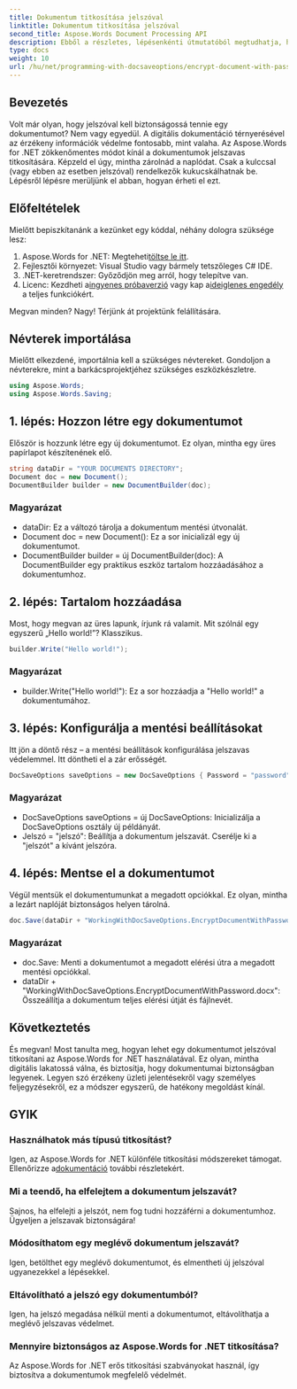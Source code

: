```yaml
---
title: Dokumentum titkosítása jelszóval
linktitle: Dokumentum titkosítása jelszóval
second_title: Aspose.Words Document Processing API
description: Ebből a részletes, lépésenkénti útmutatóból megtudhatja, hogyan titkosíthat egy dokumentumot jelszóval az Aspose.Words for .NET használatával. Gondoskodjon érzékeny információinak biztonságáról.
type: docs
weight: 10
url: /hu/net/programming-with-docsaveoptions/encrypt-document-with-password/
---
```

## Bevezetés

Volt már olyan, hogy jelszóval kell biztonságossá tennie egy dokumentumot? Nem vagy egyedül. A digitális dokumentáció térnyerésével az érzékeny információk védelme fontosabb, mint valaha. Az Aspose.Words for .NET zökkenőmentes módot kínál a dokumentumok jelszavas titkosítására. Képzeld el úgy, mintha zárolnád a naplódat. Csak a kulccsal (vagy ebben az esetben jelszóval) rendelkezők kukucskálhatnak be. Lépésről lépésre merüljünk el abban, hogyan érheti el ezt.

## Előfeltételek

Mielőtt bepiszkítanánk a kezünket egy kóddal, néhány dologra szüksége lesz:
1.  Aspose.Words for .NET: Megteheti[töltse le itt](https://releases.aspose.com/words/net/).
2. Fejlesztői környezet: Visual Studio vagy bármely tetszőleges C# IDE.
3. .NET-keretrendszer: Győződjön meg arról, hogy telepítve van.
4.  Licenc: Kezdheti a[ingyenes próbaverzió](https://releases.aspose.com/) vagy kap a[ideiglenes engedély](https://purchase.aspose.com/temporary-license/) a teljes funkciókért.

Megvan minden? Nagy! Térjünk át projektünk felállítására.

## Névterek importálása

Mielőtt elkezdené, importálnia kell a szükséges névtereket. Gondoljon a névterekre, mint a barkácsprojektjéhez szükséges eszközkészletre.

```csharp
using Aspose.Words;
using Aspose.Words.Saving;
```

## 1. lépés: Hozzon létre egy dokumentumot

Először is hozzunk létre egy új dokumentumot. Ez olyan, mintha egy üres papírlapot készítenének elő.

```csharp
string dataDir = "YOUR DOCUMENTS DIRECTORY";
Document doc = new Document();
DocumentBuilder builder = new DocumentBuilder(doc);
```

### Magyarázat

- dataDir: Ez a változó tárolja a dokumentum mentési útvonalát.
- Document doc = new Document(): Ez a sor inicializál egy új dokumentumot.
- DocumentBuilder builder = új DocumentBuilder(doc): A DocumentBuilder egy praktikus eszköz tartalom hozzáadásához a dokumentumhoz.

## 2. lépés: Tartalom hozzáadása

Most, hogy megvan az üres lapunk, írjunk rá valamit. Mit szólnál egy egyszerű „Hello world!”? Klasszikus.

```csharp
builder.Write("Hello world!");
```

### Magyarázat

- builder.Write("Hello world!"): Ez a sor hozzáadja a "Hello world!" a dokumentumához.

## 3. lépés: Konfigurálja a mentési beállításokat

Itt jön a döntő rész – a mentési beállítások konfigurálása jelszavas védelemmel. Itt döntheti el a zár erősségét.

```csharp
DocSaveOptions saveOptions = new DocSaveOptions { Password = "password" };
```

### Magyarázat

- DocSaveOptions saveOptions = új DocSaveOptions: Inicializálja a DocSaveOptions osztály új példányát.
- Jelszó = "jelszó": Beállítja a dokumentum jelszavát. Cserélje ki a "jelszót" a kívánt jelszóra.

## 4. lépés: Mentse el a dokumentumot

Végül mentsük el dokumentumunkat a megadott opciókkal. Ez olyan, mintha a lezárt naplóját biztonságos helyen tárolná.

```csharp
doc.Save(dataDir + "WorkingWithDocSaveOptions.EncryptDocumentWithPassword.docx", saveOptions);
```

### Magyarázat

- doc.Save: Menti a dokumentumot a megadott elérési útra a megadott mentési opciókkal.
- dataDir + "WorkingWithDocSaveOptions.EncryptDocumentWithPassword.docx": Összeállítja a dokumentum teljes elérési útját és fájlnevét.

## Következtetés

És megvan! Most tanulta meg, hogyan lehet egy dokumentumot jelszóval titkosítani az Aspose.Words for .NET használatával. Ez olyan, mintha digitális lakatossá válna, és biztosítja, hogy dokumentumai biztonságban legyenek. Legyen szó érzékeny üzleti jelentésekről vagy személyes feljegyzésekről, ez a módszer egyszerű, de hatékony megoldást kínál.

## GYIK

### Használhatok más típusú titkosítást?
 Igen, az Aspose.Words for .NET különféle titkosítási módszereket támogat. Ellenőrizze a[dokumentáció](https://reference.aspose.com/words/net/) további részletekért.

### Mi a teendő, ha elfelejtem a dokumentum jelszavát?
Sajnos, ha elfelejti a jelszót, nem fog tudni hozzáférni a dokumentumhoz. Ügyeljen a jelszavak biztonságára!

### Módosíthatom egy meglévő dokumentum jelszavát?
Igen, betölthet egy meglévő dokumentumot, és elmentheti új jelszóval ugyanezekkel a lépésekkel.

### Eltávolítható a jelszó egy dokumentumból?
Igen, ha jelszó megadása nélkül menti a dokumentumot, eltávolíthatja a meglévő jelszavas védelmet.

### Mennyire biztonságos az Aspose.Words for .NET titkosítása?
Az Aspose.Words for .NET erős titkosítási szabványokat használ, így biztosítva a dokumentumok megfelelő védelmét.